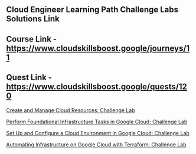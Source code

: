 ## Cloud Engineer Learning Path Challenge Labs Solutions Link
## Course Link - https://www.cloudskillsboost.google/journeys/11

## Quest Link - https://www.cloudskillsboost.google/quests/120

[Create and Manage Cloud Resources: Challenge Lab](https://www.cloudskillsboost.google/focuses/10258?parent=catalog)

[Perform Foundational Infrastructure Tasks in Google Cloud: Challenge Lab](https://www.cloudskillsboost.google/focuses/10379?parent=catalog)

[Set Up and Configure a Cloud Environment in Google Cloud: Challenge Lab](https://www.cloudskillsboost.google/focuses/10603?parent=catalog)

[Automating Infrastructure on Google Cloud with Terraform: Challenge Lab](https://www.cloudskillsboost.google/focuses/42740?parent=catalog)